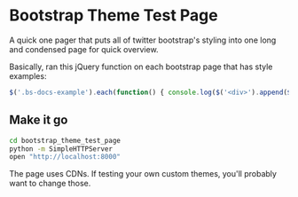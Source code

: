 Bootstrap Theme Test Page
=========================

A quick one pager that puts all of twitter bootstrap's styling into one long and condensed page for quick overview.

Basically, ran this jQuery function on each bootstrap page that has style examples:

```javascript
$('.bs-docs-example').each(function() { console.log($('<div>').append($(this)).html()) });
```

## Make it go

```bash
cd bootstrap_theme_test_page
python -m SimpleHTTPServer
open "http://localhost:8000"
```

The page uses CDNs. If testing your own custom themes, you'll probably want to change those.
